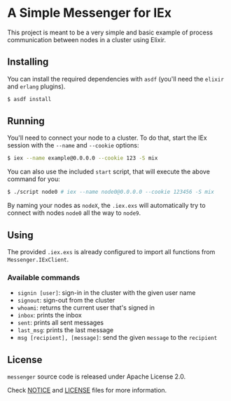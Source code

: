 # A Simple Messenger for IEx

This project is meant to be a very simple and basic example of process
communication between nodes in a cluster using Elixir.

## Installing

You can install the required dependencies with `asdf` (you'll need the `elixir`
and `erlang` plugins).

```sh
$ asdf install
```

## Running

You'll need to connect your node to a cluster. To do that, start the IEx session
with the `--name` and `--cookie` options:

```sh
$ iex --name example@0.0.0.0 --cookie 123 -S mix
```

You can also use the included `start` script, that will execute the above
command for you:

```sh
$ ./script node0 # iex --name node0@0.0.0.0 --cookie 123456 -S mix
```

By naming your nodes as `nodeX`, the `.iex.exs` will automatically try to
connect with nodes `node0` all the way to `node9`.

## Using

The provided `.iex.exs` is already configured to import all functions from
`Messenger.IExClient`.

### Available commands

* `signin [user]`: sign-in in the cluster with the given user name
* `signout`: sign-out from the cluster
* `whoami`: returns the current user that's signed in
* `inbox`: prints the inbox
* `sent`: prints all sent messages
* `last_msg`: prints the last message
* `msg [recipient], [message]`: send the given `message` to the `recipient`


## License

`messenger` source code is released under Apache License 2.0.

Check [NOTICE](/NOTICE) and [LICENSE](/LICENSE) files for more information.
